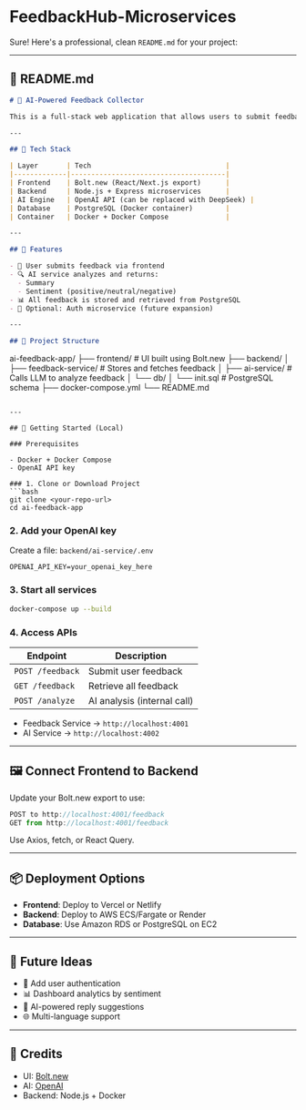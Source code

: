 # FeedbackHub-Microservices
Sure! Here's a professional, clean `README.md` for your project:

---

## 📘 README.md

```md
# 🧠 AI-Powered Feedback Collector

This is a full-stack web application that allows users to submit feedback, which is automatically analyzed using OpenAI or DeepSeek LLM for sentiment and summary. Built with a modern frontend (via Bolt.new), Node.js microservices, and PostgreSQL running in Docker containers.

---

## 🔧 Tech Stack

| Layer       | Tech                                 |
|-------------|--------------------------------------|
| Frontend    | Bolt.new (React/Next.js export)      |
| Backend     | Node.js + Express microservices      |
| AI Engine   | OpenAI API (can be replaced with DeepSeek) |
| Database    | PostgreSQL (Docker container)        |
| Container   | Docker + Docker Compose              |

---

## 🚀 Features

- 📝 User submits feedback via frontend
- 🔍 AI service analyzes and returns:
  - Summary
  - Sentiment (positive/neutral/negative)
- 📊 All feedback is stored and retrieved from PostgreSQL
- 🔐 Optional: Auth microservice (future expansion)

---

## 📁 Project Structure

```

ai-feedback-app/
├── frontend/                  # UI built using Bolt.new
├── backend/
│   ├── feedback-service/      # Stores and fetches feedback
│   ├── ai-service/            # Calls LLM to analyze feedback
│   └── db/
│       └── init.sql           # PostgreSQL schema
├── docker-compose.yml
└── README.md

````

---

## 🐳 Getting Started (Local)

### Prerequisites

- Docker + Docker Compose
- OpenAI API key

### 1. Clone or Download Project
```bash
git clone <your-repo-url>
cd ai-feedback-app
````

### 2. Add your OpenAI key

Create a file:
`backend/ai-service/.env`

```env
OPENAI_API_KEY=your_openai_key_here
```

### 3. Start all services

```bash
docker-compose up --build
```

### 4. Access APIs

| Endpoint         | Description                 |
| ---------------- | --------------------------- |
| `POST /feedback` | Submit user feedback        |
| `GET /feedback`  | Retrieve all feedback       |
| `POST /analyze`  | AI analysis (internal call) |

* Feedback Service → `http://localhost:4001`
* AI Service → `http://localhost:4002`

---

## 🖼️ Connect Frontend to Backend

Update your Bolt.new export to use:

```js
POST to http://localhost:4001/feedback
GET from http://localhost:4001/feedback
```

Use Axios, fetch, or React Query.

---

## 📦 Deployment Options

* **Frontend**: Deploy to Vercel or Netlify
* **Backend**: Deploy to AWS ECS/Fargate or Render
* **Database**: Use Amazon RDS or PostgreSQL on EC2

---

## 📌 Future Ideas

* 🔐 Add user authentication
* 📊 Dashboard analytics by sentiment
* 💬 AI-powered reply suggestions
* 🌐 Multi-language support

---

## 🙏 Credits

* UI: [Bolt.new](https://bolt.new)
* AI: [OpenAI](https://platform.openai.com/)
* Backend: Node.js + Docker
